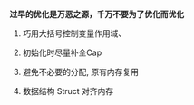 **过早的优化是万恶之源，千万不要为了优化而优化**

1. 巧用大括号控制变量作用域、

2. 初始化时尽量补全Cap

3. 避免不必要的分配, 原有内存复用

4. 数据结构 Struct 对齐内存
